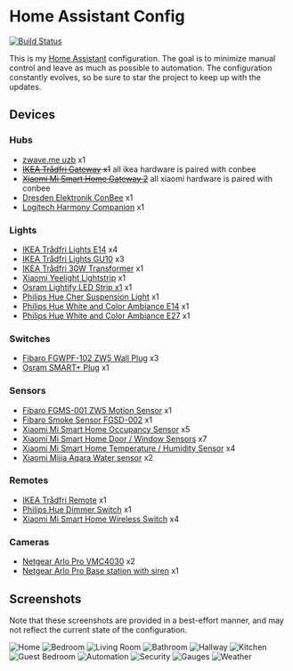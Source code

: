 # Home Assistant Config

[![Build Status](https://travis-ci.org/joch/home-assistant-config.svg?branch=master)](https://travis-ci.org/joch/home-assistant-config)

This is my [Home Assistant](https://home-assistant.io) configuration. The goal is to minimize manual control and leave as much as possible to automation. The configuration constantly evolves, so be sure to star the project to keep up with the updates.

## Devices

### Hubs

- [zwave.me uzb](http://zwave.me/index.php?id=28) x1
- ~~[IKEA Trådfri Gateway](http://www.ikea.com/us/en/catalog/products/00337813/) x1~~ all ikea hardware is paired with conbee
- ~~[Xiaomi Mi Smart Home Gateway 2](https://xiaomi-mi.com/sockets-and-sensors/xiaomi-mi-gateway-2/)~~ all xiaomi hardware is paired with conbee
- [Dresden Elektronik ConBee](https://www.dresden-elektronik.de/conbee/) x1
- [Logitech Harmony Companion](https://www.logitech.com/en-us/product/harmony-companion) x1

### Lights

- [IKEA Trådfri Lights E14](http://www.ikea.com/se/sv/catalog/products/70318284/) x4
- [IKEA Trådfri Lights GU10](http://www.ikea.com/se/sv/catalog/products/00318292/) x3
- [IKEA Trådfri 30W Transformer](https://www.ikea.com/se/sv/catalog/products/60342656/) x1
- [Xiaomi Yeelight Lightstrip](https://xiaomi-mi.com/smart-lighting/xiaomi-yeelight-smart-led-lightstrip-ipl/) x1
- [Osram Lightify LED Strip x1](https://smartplus.ledvance.com/products/index.jsp) x1
- [Philips Hue Cher Suspension Light](https://www2.meethue.com/en-us/p/hue-white-ambiance-cher-suspension-light/4076130U7) x1
- [Philips Hue White and Color Ambiance E14](https://www2.meethue.com/en-us/p/hue-white-and-color-ambiance-single-bulb-e12/046677468903) x1
- [Philips Hue White and Color Ambiance E27](https://www2.meethue.com/en-us/p/hue-white-and-color-ambiance-single-bulb-e26/046677464486) x1

### Switches

- [Fibaro FGWPF-102 ZW5 Wall Plug](https://www.fibaro.com/en/products/wall-plug/) x3
- [Osram SMART+ Plug](https://www.osram-lamps.com/ecatalog/smart-home/smart-home-components/smart-plug/index.jsp) x1

### Sensors

- [Fibaro FGMS-001 ZW5 Motion Sensor](https://www.fibaro.com/en/products/motion-sensor/) x1
- [Fibaro Smoke Sensor FGSD-002](https://www.fibaro.com/en/products/smoke-sensor/) x1
- [Xiaomi Mi Smart Home Occupancy Sensor](https://xiaomi-mi.com/sockets-and-sensors/xiaomi-mi-occupancy-sensor/) x5
- [Xiaomi Mi Smart Home Door / Window Sensors](https://xiaomi-mi.com/sockets-and-sensors/xiaomi-mi-door-window-sensors/) x7
- [Xiaomi Mi Smart Home Temperature / Humidity Sensor](https://xiaomi-mi.com/sockets-and-sensors/xiaomi-mi-temperature-humidity-sensor/) x4
- [Xiaomi Mijia Aqara Water sensor](https://xiaomi-mi.com/sockets-and-sensors/xiaomi-mijia-aqara-water-sensor/) x2

### Remotes

- [IKEA Trådfri Remote](http://www.ikea.com/us/en/catalog/products/20303317/) x1
- [Philips Hue Dimmer Switch](https://www2.meethue.com/en-us/p/hue-dimmer-switch/046677473372) x1
- [Xiaomi Mi Smart Home Wireless Switch](https://xiaomi-mi.com/sockets-and-sensors/xiaomi-mi-wireless-switch/) x4

### Cameras

- [Netgear Arlo Pro VMC4030](https://www.arlo.com/en-us/products/arlo-pro/) x2
- [Netgear Arlo Pro Base station with siren](https://www.arlo.com/en-us/products/arlo-pro/) x1

## Screenshots

Note that these screenshots are provided in a best-effort manner, and may not reflect the current state of the configuration.

![Home](images/1.png)
![Bedroom](images/2.png)
![Living Room](images/3.png)
![Bathroom](images/4.png)
![Hallway](images/5.png)
![Kitchen](images/6.png)
![Guest Bedroom](images/7.png)
![Automation](images/8.png)
![Security](images/9.png)
![Gauges](images/10.png)
![Weather](images/11.png)
